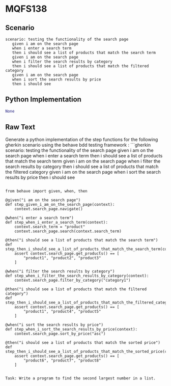 # MQFS138
## Scenario
```gherkin
scenario: testing the functionality of the search page 
   given i am on the search page 
   when i enter a search term 
   then i should see a list of products that match the search term 
   given i am on the search page 
   when i filter the search results by category 
   then i should see a list of products that match the filtered category 
   given i am on the search page 
   when i sort the search results by price 
   then i should see
```


## Python Implementation
```python
None
```


## Raw Text
Generate a python implementation of the step functions for the following gherkin scenario using the behave bdd testing framework : ```gherkin scenario: testing the functionality of the search page given i am on the search page when i enter a search term then i should see a list of products that match the search term given i am on the search page when i filter the search results by category then i should see a list of products that match the filtered category given i am on the search page when i sort the search results by price then i should see

```

from behave import given, when, then

@given("i am on the search page")
def step_given_i_am_on_the_search_page(context):
    context.search_page.navigate()

@when("i enter a search term")
def step_when_i_enter_a_search_term(context):
    context.search_term = "product"
    context.search_page.search(context.search_term)

@then("i should see a list of products that match the search term")
def step_then_i_should_see_a_list_of_products_that_match_the_search_term(context):
    assert context.search_page.get_products() == [
        "product1", "product2", "product3"
    ]

@when("i filter the search results by category")
def step_when_i_filter_the_search_results_by_category(context):
    context.search_page.filter_by_category("category1")

@then("i should see a list of products that match the filtered category")
def step_then_i_should_see_a_list_of_products_that_match_the_filtered_category(context):
    assert context.search_page.get_products() == [
        "product1", "product4", "product5"
    ]

@when("i sort the search results by price")
def step_when_i_sort_the_search_results_by_price(context):
    context.search_page.sort_by_price("asc")

@then("i should see a list of products that match the sorted price")
def step_then_i_should_see_a_list_of_products_that_match_the_sorted_price(context):
    assert context.search_page.get_products() == [
        "product6", "product7", "product8"
    ]


Task: Write a program to find the second largest number in a list.
